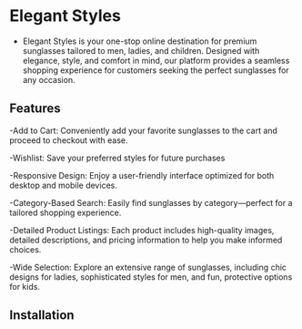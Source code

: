 # Elegant Styles
- Elegant Styles is your one-stop online destination for premium sunglasses tailored to men, ladies, and children. Designed with elegance, style, and comfort in mind, our platform provides a seamless shopping experience for customers seeking the perfect sunglasses for any occasion.

## Features
-Add to Cart: Conveniently add your favorite sunglasses to the cart and proceed to checkout with ease.

-Wishlist: Save your preferred styles for future purchases

-Responsive Design: Enjoy a user-friendly interface optimized for both desktop and mobile devices.

-Category-Based Search: Easily find sunglasses by category—perfect for a tailored shopping experience.

-Detailed Product Listings: Each product includes high-quality images, detailed descriptions, and pricing information to help you make informed choices.

-Wide Selection: Explore an extensive range of sunglasses, including chic designs for ladies, sophisticated styles for men, and fun, protective options for kids.

## Installation
